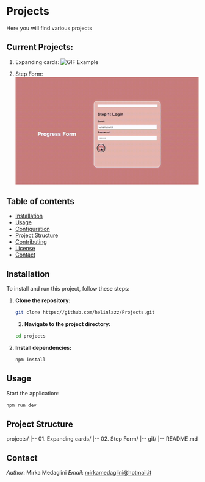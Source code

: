 # Projects

Here you will find various projects

## Current Projects:

1. Expanding cards:
   ![GIF Example](./gif/Project-1.gif)

2. Step Form:
   ![GIF Example](./gif/Project-2.gif)

## Table of contents

- [Installation](#installation)
- [Usage](#usage)
- [Configuration](#configuration)
- [Project Structure](#project-structure)
- [Contributing](#contributing)
- [License](#license)
- [Contact](#contact)

## Installation

To install and run this project, follow these steps:

1. **Clone the repository:**

   ```bash
   git clone https://github.com/helinlazz/Projects.git
   ```

   2. **Navigate to the project directory:**

   ```bash
   cd projects
   ```

2. **Install dependencies:**

   ```bash
   npm install
   ```

## Usage

Start the application:

```bash
npm run dev
```

## Project Structure

projects/
|-- 01. Expanding cards/
|-- 02. Step Form/
|-- gif/
|-- README.md

## Contact

_Author_: Mirka Medaglini
_Email_: mirkamedaglini@hotmail.it
